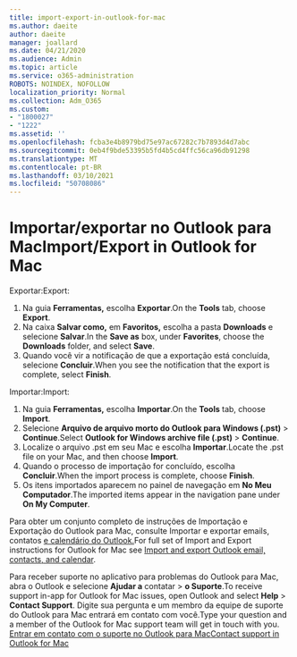 ```yaml
---
title: import-export-in-outlook-for-mac
ms.author: daeite
author: daeite
manager: joallard
ms.date: 04/21/2020
ms.audience: Admin
ms.topic: article
ms.service: o365-administration
ROBOTS: NOINDEX, NOFOLLOW
localization_priority: Normal
ms.collection: Adm_O365
ms.custom:
- "1800027"
- "1222"
ms.assetid: ''
ms.openlocfilehash: fcba3e4b8979bd75e97ac67282c7b7893d4d7abc
ms.sourcegitcommit: 0eb4f9bde53395b5fd4b5cd4ffc56ca96db91298
ms.translationtype: MT
ms.contentlocale: pt-BR
ms.lasthandoff: 03/10/2021
ms.locfileid: "50708086"
---
```

# <a name="importexport-in-outlook-for-mac"></a><span data-ttu-id="97823-102">Importar/exportar no Outlook para Mac</span><span class="sxs-lookup"><span data-stu-id="97823-102">Import/Export in Outlook for Mac</span></span> 

<span data-ttu-id="97823-103">Exportar:</span><span class="sxs-lookup"><span data-stu-id="97823-103">Export:</span></span>
1. <span data-ttu-id="97823-104">Na guia **Ferramentas,** escolha **Exportar**.</span><span class="sxs-lookup"><span data-stu-id="97823-104">On the **Tools** tab, choose **Export**.</span></span>
2. <span data-ttu-id="97823-105">Na caixa **Salvar como,** em **Favoritos,** escolha a pasta **Downloads** e selecione **Salvar**.</span><span class="sxs-lookup"><span data-stu-id="97823-105">In the **Save as** box, under **Favorites**, choose the **Downloads** folder, and select **Save**.</span></span>
3. <span data-ttu-id="97823-106">Quando você vir a notificação de que a exportação está concluída, selecione **Concluir**.</span><span class="sxs-lookup"><span data-stu-id="97823-106">When you see the notification that the export is complete, select **Finish**.</span></span>

<span data-ttu-id="97823-107">Importar:</span><span class="sxs-lookup"><span data-stu-id="97823-107">Import:</span></span>
1. <span data-ttu-id="97823-108">Na guia **Ferramentas,** escolha **Importar**.</span><span class="sxs-lookup"><span data-stu-id="97823-108">On the **Tools** tab, choose **Import**.</span></span>
2. <span data-ttu-id="97823-109">Selecione **Arquivo de arquivo morto do Outlook para Windows (.pst)**  >  **Continue**.</span><span class="sxs-lookup"><span data-stu-id="97823-109">Select **Outlook for Windows archive file (.pst)** > **Continue**.</span></span>
3. <span data-ttu-id="97823-110">Localize o arquivo .pst em seu Mac e escolha **Importar**.</span><span class="sxs-lookup"><span data-stu-id="97823-110">Locate the .pst file on your Mac, and then choose **Import**.</span></span>
4. <span data-ttu-id="97823-111">Quando o processo de importação for concluído, escolha **Concluir**.</span><span class="sxs-lookup"><span data-stu-id="97823-111">When the import process is complete, choose **Finish**.</span></span>
5. <span data-ttu-id="97823-112">Os itens importados aparecem no painel de navegação em **No Meu Computador**.</span><span class="sxs-lookup"><span data-stu-id="97823-112">The imported items appear in the navigation pane under **On My Computer**.</span></span>

<span data-ttu-id="97823-113">Para obter um conjunto completo de instruções de Importação e Exportação do Outlook para Mac, consulte Importar e exportar emails, contatos [e calendário do Outlook.](https://support.office.com/article/92577192-3881-4502-b79d-c3bbada6c8ef#ID0EAACAAA=Mac)</span><span class="sxs-lookup"><span data-stu-id="97823-113">For full set of Import and Export instructions for Outlook for Mac see [Import and export Outlook email, contacts, and calendar](https://support.office.com/article/92577192-3881-4502-b79d-c3bbada6c8ef#ID0EAACAAA=Mac).</span></span> 

<span data-ttu-id="97823-114">Para receber suporte no aplicativo para problemas do Outlook para Mac, abra o Outlook e selecione **Ajudar a** contatar  >  **o Suporte**.</span><span class="sxs-lookup"><span data-stu-id="97823-114">To receive support in-app for Outlook for Mac issues, open Outlook and select **Help** > **Contact Support**.</span></span> <span data-ttu-id="97823-115">Digite sua pergunta e um membro da equipe de suporte do Outlook para Mac entrará em contato com você.</span><span class="sxs-lookup"><span data-stu-id="97823-115">Type your question and a member of the Outlook for Mac support team will get in touch with you.</span></span> [<span data-ttu-id="97823-116">Entrar em contato com o suporte no Outlook para Mac</span><span class="sxs-lookup"><span data-stu-id="97823-116">Contact support in Outlook for Mac</span></span>](https://support.microsoft.com/office/contact-support-within-outlook-for-mac-d0410177-8e65-4487-93f7-206a3a3d71a8)